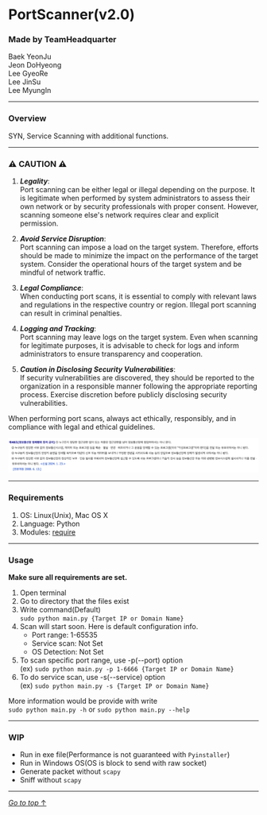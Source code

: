 # PortScanner(v2.0)

### Made by TeamHeadquarter

Baek YeonJu  
Jeon DoHyeong  
Lee GyeoRe  
Lee JinSu  
Lee MyungIn

---

### Overview

SYN, Service Scanning with additional functions.

---


### ⚠️ CAUTION ⚠️
1. ***Legality***:  
Port scanning can be either legal or illegal depending on the purpose. It is legitimate when performed by system administrators to assess their own network or by security professionals with proper consent. However, scanning someone else's network requires clear and explicit permission.

2. ***Avoid Service Disruption***:  
Port scanning can impose a load on the target system. Therefore, efforts should be made to minimize the impact on the performance of the target system. Consider the operational hours of the target system and be mindful of network traffic.

3. ***Legal Compliance***:  
When conducting port scans, it is essential to comply with relevant laws and regulations in the respective country or region. Illegal port scanning can result in criminal penalties.

4. ***Logging and Tracking***:  
Port scanning may leave logs on the target system. Even when scanning for legitimate purposes, it is advisable to check for logs and inform administrators to ensure transparency and cooperation.

5. ***Caution in Disclosing Security Vulnerabilities***:  
If security vulnerabilities are discovered, they should be reported to the organization in a responsible manner following the appropriate reporting process. Exercise discretion before publicly disclosing security vulnerabilities.

When performing port scans, always act ethically, responsibly, and in compliance with legal and ethical guidelines.

![정보통신망 이용촉진 및 정보보호 등에 관한 법률 제48조](./img/IS-law.png)

---

### Requirements

1. OS: Linux(Unix), Mac OS X  
2. Language: Python
3. Modules: [require](https://github.com/Team-HeadQuarter/PortScanner/blob/main/require)

---

### Usage

**Make sure all requirements are set.**

1. Open terminal
2. Go to directory that the files exist
3. Write command(Default)  
`sudo python main.py {Target IP or Domain Name}`  
4. Scan will start soon. Here is default configuration info.
    - Port range: 1-65535
    - Service scan: Not Set
    - OS Detection: Not Set
5. To scan specific port range, use -p(--port) option  
(ex) `sudo python main.py -p 1-6666 {Target IP or Domain Name}`
6. To do service scan, use -s(--service) option  
(ex) `sudo python main.py -s {Target IP or Domain Name}`

More information would be provide with write  
`sudo python main.py -h` or `sudo python main.py --help`



---

### WIP

- Run in exe file(Performance is not guaranteed with `Pyinstaller`)
- Run in Windows OS(OS is block to send with raw socket)
- Generate packet without `scapy`
- Sniff without `scapy`

---
[_Go to top_ ↑](#portscannerv20)